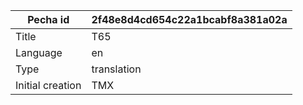 |Pecha id | 2f48e8d4cd654c22a1bcabf8a381a02a
| --- | --- 
|Title | T65 
|Language | en
|Type | translation
|Initial creation | TMX